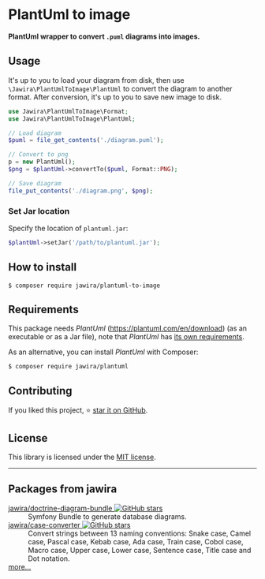 # PlantUml to image

**PlantUml wrapper to convert `.puml` diagrams into images.**

<!--
BADGES:
https://poser.pugx.org/
https://phppackages.org/p/jawira/case-converter
https://isitmaintained.com/
http://hits.dwyl.io/
https://shields.io/
-->

## Usage

It's up to you to load your diagram from disk, then
use `\Jawira\PlantUmlToImage\PlantUml` to convert the diagram to another format.
After conversion, it's up to you to save new image to disk.

```php
use Jawira\PlantUmlToImage\Format;
use Jawira\PlantUmlToImage\PlantUml;

// Load diagram
$puml = file_get_contents('./diagram.puml');

// Convert to png
p = new PlantUml();
$png = $plantUml->convertTo($puml, Format::PNG);

// Save diagram
file_put_contents('./diagram.png', $png);
```

### Set Jar location

Specify the location of `plantuml.jar`:

```php
$plantUml->setJar('/path/to/plantuml.jar');
```

## How to install

```console
$ composer require jawira/plantuml-to-image
```

## Requirements

This package needs _PlantUml_ (<https://plantuml.com/en/download>) (as an
executable or as a Jar file), note that _PlantUml_
has [its own requirements](https://plantuml.com/en/starting).

As an alternative, you can install _PlantUml_ with Composer:

```console
$ composer require jawira/plantuml
```

## Contributing

If you liked this project,
⭐ [star it on GitHub](https://github.com/jawira/plantuml-to-image).

## License

This library is licensed under the [MIT license](LICENSE.md).


***

## Packages from jawira

<dl>

<dt>
    <a href="https://packagist.org/packages/jawira/doctrine-diagram-bundle">jawira/doctrine-diagram-bundle
    <img alt="GitHub stars" src="https://badgen.net/github/stars/jawira/doctrine-diagram-bundle?icon=github"/></a>
</dt>
<dd>Symfony Bundle to generate database diagrams.</dd>

<dt>
    <a href="https://packagist.org/packages/jawira/case-converter">jawira/case-converter
    <img alt="GitHub stars" src="https://badgen.net/github/stars/jawira/case-converter?icon=github"/></a>
</dt>
<dd>Convert strings between 13 naming conventions: Snake case, Camel case,
  Pascal case, Kebab case, Ada case, Train case, Cobol case, Macro case,
  Upper case, Lower case, Sentence case, Title case and Dot notation.
</dd>

<dt><a href="https://packagist.org/packages/jawira/">more...</a></dt>
</dl>
